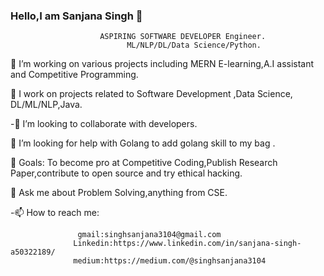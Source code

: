 ### Hello,I am Sanjana Singh 👋

                        ASPIRING SOFTWARE DEVELOPER Engineer.
                              ML/NLP/DL/Data Science/Python.


🔭 I’m  working on various projects including MERN E-learning,A.I assistant and Competitive Programming.

🌱 I work on projects related to Software Development ,Data Science, DL/ML/NLP,Java.

-👯 I’m looking to collaborate with developers.

 🤔 I’m looking for help with Golang to add  golang skill to my bag .

🥅 Goals:  To become pro at Competitive Coding,Publish Research Paper,contribute to open source and try ethical hacking.


 
💬 Ask me about Problem Solving,anything from CSE.

-📫 How to reach me: 
                   
                   gmail:singhsanjana3104@gmail.com    
                  Linkedin:https://www.linkedin.com/in/sanjana-singh-a50322189/  
                  medium:https://medium.com/@singhsanjana3104    
              
                  
                 

<!-- 😄 Pronouns: ...-->
<!-- ⚡ Fun fact: ...-->

